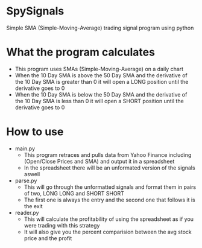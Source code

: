 # SpySignals
Simple SMA (Simple-Moving-Average) trading signal program using python

# What the program calculates
- This program uses SMAs (Simple-Moving-Average) on a daily chart
- When the 10 Day SMA is above the 50 Day SMA and the derivative of the 10 Day SMA is greater than 0 it will open a LONG position until the derivative goes to 0
- When the 10 Day SMA is below the 50 Day SMA and the derivative of the 10 Day SMA is less than 0 it will open a SHORT position until the derivative goes to 0

# How to use
- main.py
  - This program retraces and pulls data from Yahoo Finance including (Open/Close Prices and SMA) and output it in a spreadsheet
  - In the spreadsheet there will be an unformated version of the signals aswell
- parse.py
  - This will go through the unformatted signals and format them in pairs of two, LONG LONG and SHORT SHORT
  - The first one is always the entry and the second one that follows it is the exit
- reader.py
  - This will calculate the profitability of using the spreadsheet as if you were trading with this strategy
  - It will also give you the percent comparision between the avg stock price and the profit
